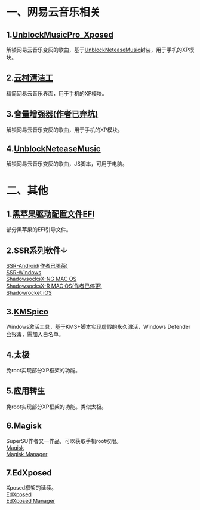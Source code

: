 # 一、网易云音乐相关    

## 1.[UnblockMusicPro_Xposed](https:://github.com/nining377/UnblockMusicPro_Xposed)    
解锁网易云音乐变灰的歌曲，基于[UnblockNeteaseMusic](https://github.com/nondanee/UnblockNeteaseMusic)封装，用于手机的XP模块。  
## 2.[云村清洁工](https://github.com/zjns/PureNeteaseCloudMusic-Xposed)  
精简网易云音乐界面，用于手机的XP模块。
## 3.[音量增强器(作者已弃坑)](https://github.com/bin456789/Unblock163MusicClient-Xposed)  
解锁网易云音乐变灰的歌曲，用于手机的XP模块。  
## 4.[UnblockNeteaseMusic](https://github.com/nondanee/UnblockNeteaseMusic)  
解锁网易云音乐变灰的歌曲，JS脚本，可用于电脑。  


# 二、其他  
## 1.[黑苹果驱动配置文件EFI](https://github.com/tsingui/clover-efi)  
部分黑苹果的EFI引导文件。  
## 2.SSR系列软件↓  
[SSR-Android(作者已喝茶)](https://github.com/shadowsocksr-backup/shadowsocksr-android)  
[SSR-Windows](https://github.com/HMBSbige/ShadowsocksR-Windows)  
[ShadowsocksX-NG MAC OS](https://github.com/qinyuhang/ShadowsocksX-NG-R)  
[ShadowsocksX-R MAC OS(作者已停更)](https://github.com/yichengchen/ShadowsocksX-R)  
[Shadowrocket iOS](https://github.com/shadowrocketHelp/help)  
## 3.[KMSpico](https://github.com/charygao/KMSpico_v10.2.0)  
Windows激活工具，基于KMS+脚本实现虚假的永久激活，Windows Defender会报毒，需加入白名单。  
## 4.太极  
免root实现部分XP框架的功能。  
## 5.应用转生  
免root实现部分XP框架的功能。类似太极。  
## 6.Magisk  
SuperSU作者又一作品，可以获取手机root权限。  
[Magisk](https://github.com/topjohnwu/Magisk)  
[Magisk Manager](https://github.com/topjohnwu/MagiskManager)  
## 7.EdXposed  
Xposed框架的延续。  
[EdXposed](https://github.com/ElderDrivers/EdXposed)  
[EdXposed Manager](https://github.com/ElderDrivers/EdXposedManager)  
